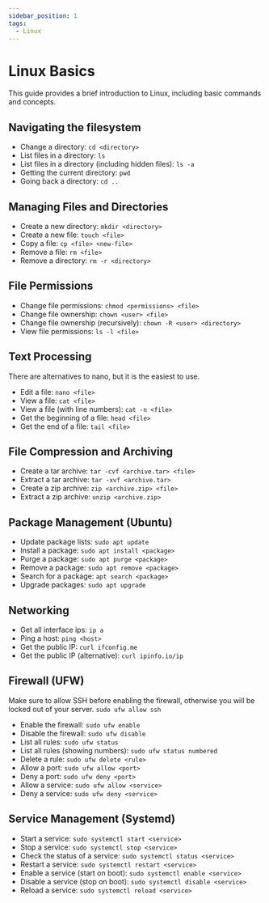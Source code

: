 ```yaml
---
sidebar_position: 1
tags:
  - Linux
---
```


# Linux Basics

This guide provides a brief introduction to Linux, including basic commands and concepts.

## Navigating the filesystem

- Change a directory: `cd <directory>`
- List files in a directory: `ls`
- List files in a directory (including hidden files): `ls -a`
- Getting the current directory: `pwd`
- Going back a directory: `cd ..`

## Managing Files and Directories

- Create a new directory: `mkdir <directory>`
- Create a new file: `touch <file>`
- Copy a file: `cp <file> <new-file>`
- Remove a file: `rm <file>`
- Remove a directory: `rm -r <directory>`

## File Permissions

- Change file permissions: `chmod <permissions> <file>`
- Change file ownership: `chown <user> <file>`
- Change file ownership (recursively): `chown -R <user> <directory>`
- View file permissions: `ls -l <file>`

## Text Processing

There are alternatives to nano, but it is the easiest to use.

- Edit a file: `nano <file>`
- View a file: `cat <file>`
- View a file (with line numbers): `cat -n <file>`
- Get the beginning of a file: `head <file>`
- Get the end of a file: `tail <file>`

## File Compression and Archiving

- Create a tar archive: `tar -cvf <archive.tar> <file>`
- Extract a tar archive: `tar -xvf <archive.tar>`
- Create a zip archive: `zip <archive.zip> <file>`
- Extract a zip archive: `unzip <archive.zip>`

## Package Management (Ubuntu)

- Update package lists: `sudo apt update`
- Install a package: `sudo apt install <package>`
- Purge a package: `sudo apt purge <package>`
- Remove a package: `sudo apt remove <package>`
- Search for a package: `apt search <package>`
- Upgrade packages: `sudo apt upgrade`

## Networking

- Get all interface ips: `ip a`
- Ping a host: `ping <host>`
- Get the public IP: `curl ifconfig.me`
- Get the public IP (alternative): `curl ipinfo.io/ip`

## Firewall (UFW)

Make sure to allow SSH before enabling the firewall, otherwise you will be locked out of your server. `sudo ufw allow ssh`

- Enable the firewall: `sudo ufw enable`
- Disable the firewall: `sudo ufw disable`
- List all rules: `sudo ufw status`
- List all rules (showing numbers): `sudo ufw status numbered`
- Delete a rule: `sudo ufw delete <rule>`
- Allow a port: `sudo ufw allow <port>`
- Deny a port: `sudo ufw deny <port>`
- Allow a service: `sudo ufw allow <service>`
- Deny a service: `sudo ufw deny <service>`

## Service Management (Systemd)

- Start a service: `sudo systemctl start <service>`
- Stop a service: `sudo systemctl stop <service>`
- Check the status of a service: `sudo systemctl status <service>`
- Restart a service: `sudo systemctl restart <service>`
- Enable a service (start on boot): `sudo systemctl enable <service>`
- Disable a service (stop on boot): `sudo systemctl disable <service>`
- Reload a service: `sudo systemctl reload <service>`
